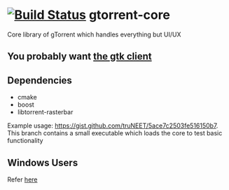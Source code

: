 [![Build Status](http://jenkins.gtorre.net/buildStatus/icon?job=gtorrent-core)](https://travis-ci.org/gtorrent/gtorrent-core)
gtorrent-core
=============

Core library of gTorrent which handles everything but UI/UX

## You probably want [the gtk client](https://github.com/gtorrent/gtorrent-gtk)

## Dependencies

- cmake
- boost
- libtorrent-rasterbar

Example usage: https://gist.github.com/truNEET/5ace7c2503fe516150b7.
This branch contains a small executable which loads the core to test basic functionality

## Windows Users

Refer [here](https://github.com/gtorrent/gtorrent-core/wiki/Building-on-Windows)
